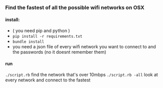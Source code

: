 ### Find the fastest of all the possible wifi networks on OSX

#### install:
- ( you need pip and python )
- `pip install -r requirements.txt`
- `bundle install`
- you need a json file of every wifi network you want to connect to and the passwords (no it doesnt remember them)

#### run
`./script.rb` find the network that's over 10mbps
`./script.rb -all` look at every network and connect to the fastest
